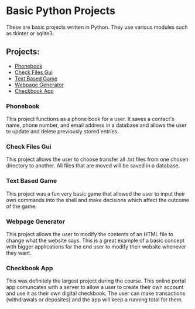 # Basic Python Projects
These are basic projects written in Python. They use various modules such as tkinter or sqlite3.

## Projects:
- [Phonebook](https://github.com/Tanisll/Python-Projects/tree/main/Phonebook%20Project)
- [Check Files Gui](https://github.com/Tanisll/Python-Projects/tree/main/File%20Transfer)
- [Text Based Game](https://github.com/Tanisll/Python-Projects/tree/main/Nice-or-Mean-Game)
- [Webpage Generator](https://github.com/Tanisll/Python-Projects/tree/main/Webpage%20Generator)
- [Checkbook App](https://github.com/Tanisll/Python-Projects/tree/main/Django_Checkbook)

### Phonebook
This project functions as a phone book for a user. It saves a contact's name, phone number, and
email address in a database and allows the user to update and delete previously stored entries.
### Check Files Gui
This project allows the user to choose transfer all .txt files from one chosen directory to another.
All files that are moved will be saved in a database.
### Text Based Game
This project was a fun very basic game that allowed the user to input their own commands into the
shell and make decisions which affect the outcome of the game.
### Webpage Generator
This project allows the user to modify the contents of an HTML file to change what the website says.
This is a great example of a basic concept with bigger applications for the end user to modify 
their website whenever they want.
### Checkbook App
This was definitely the largest project during the course. This online portal app comuncates with 
a server to allow a user to create their own account and use it as their own digital checkbook.
The user can make transactions (withdrawals or deposites) and the app will keep a running total
for them.
